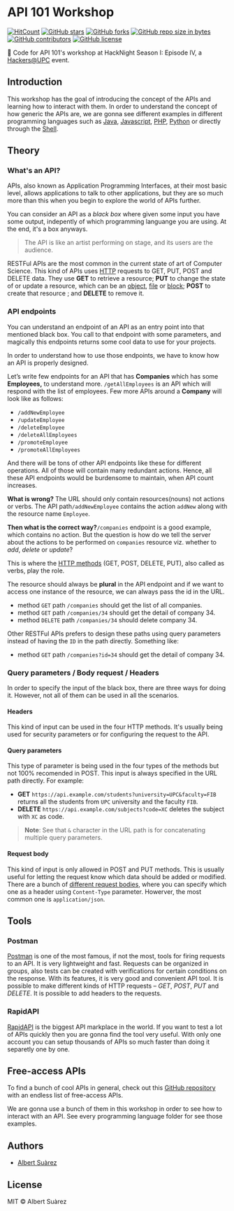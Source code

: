# API 101 Workshop

[![HitCount](http://hits.dwyl.io/AlbertSuarez/api-101-workshop.svg)](http://hits.dwyl.io/AlbertSuarez/api-101-workshop)
[![GitHub stars](https://img.shields.io/github/stars/AlbertSuarez/api-101-workshop.svg)](https://GitHub.com/AlbertSuarez/api-101-workshop/stargazers/)
[![GitHub forks](https://img.shields.io/github/forks/AlbertSuarez/api-101-workshop.svg)](https://GitHub.com/AlbertSuarez/api-101-workshop/network/)
[![GitHub repo size in bytes](https://img.shields.io/github/repo-size/AlbertSuarez/api-101-workshop.svg)](https://github.com/AlbertSuarez/api-101-workshop)
[![GitHub contributors](https://img.shields.io/github/contributors/AlbertSuarez/api-101-workshop.svg)](https://GitHub.com/AlbertSuarez/api-101-workshop/graphs/contributors/)
[![GitHub license](https://img.shields.io/github/license/AlbertSuarez/api-101-workshop.svg)](https://github.com/AlbertSuarez/api-101-workshop/blob/master/LICENSE)

🍺 Code for API 101's workshop at HackNight Season I: Episode IV, a [Hackers@UPC](https://hackersatupc.org/) event.

## Introduction

This workshop has the goal of introducing the concept of the APIs and learning how to interact with them. In order to understand the concept of how generic the APIs are, we are gonna see different examples in different programming languages such as [Java](/java/README.md), [Javascript](/javascript/README.md), [PHP](/php/README.md), [Python](/python/README.md) or directly through the [Shell](/shell/README.md).

## Theory

### What's an API?

APIs, also known as Application Programming Interfaces, at their most basic level, allows applications to talk to other applications, but they are so much more than this when you begin to explore the world of APIs further.

You can consider an API as a *black box* where given some input you have some output, indepently of which programming languange you are using. At the end, it's a box anyways.

> The API is like an artist performing on stage, and its users are the audience.

RESTFul APIs are the most common in the current state of art of Computer Science. This kind of APIs uses [HTTP](https://searchwindevelopment.techtarget.com/definition/HTTP) requests to GET, PUT, POST and DELETE data. They use **GET** to retrieve a resource; **PUT** to change the state of or update a resource, which can be an [object](https://searchmicroservices.techtarget.com/definition/object), [file](https://whatis.techtarget.com/definition/file) or [block](https://searchsqlserver.techtarget.com/definition/block); **POST** to create that resource ; and **DELETE** to remove it.

### API endpoints

You can understand an endpoint of an API as an entry point into that mentioned black box. You call to that endpoint with some parameters, and magically this endpoints returns some cool data to use for your projects.

In order to understand how to use those endpoints, we have to know how an API is properly designed.

Let’s write few endpoints for an API that has **Companies** which has some **Employees,** to understand more.
`/getAllEmployees` is an API which will respond with the list of employees. Few more APIs around a **Company** will look like as follows:

- `/addNewEmployee`
- `/updateEmployee`
- `/deleteEmployee`
- `/deleteAllEmployees`
- `/promoteEmployee`
- `/promoteAllEmployees`

And there will be tons of other API endpoints like these for different operations. All of those will contain many redundant actions. Hence, all these API endpoints would be burdensome to maintain, when API count increases.

**What is wrong?** The URL should only contain resources(nouns) not actions or verbs. The API path`/addNewEmployee` contains the action `addNew` along with the resource name `Employee`.

**Then what is the correct way?**`/companies` endpoint is a good example, which contains no action. But the question is how do we tell the server about the actions to be performed on `companies` resource viz. whether to *add*, *delete* or *update*?

This is where the [HTTP methods](https://en.wikipedia.org/wiki/Hypertext_Transfer_Protocol#Request_methods) (GET, POST, DELETE, PUT), also called as verbs, play the role.

The resource should always be **plural** in the API endpoint and if we want to access one instance of the resource, we can always pass the id in the URL.

- method `GET` path `/companies` should get the list of all companies.
- method `GET` path `/companies/34` should get the detail of company 34.
- method `DELETE` path `/companies/34` should delete company 34.

Other RESTFul APIs prefers to design these paths using query parameters instead of having the `ID` in the path directly. Something like:

- method `GET` path `/companies?id=34` should get the detail of company 34.

### Query parameters / Body request / Headers

In order to specify the input of the black box, there are three ways for doing it. However, not all of them can be used in all the scenarios.

#### Headers

This kind of input can be used in the four HTTP methods. It's usually being used for security parameters or for configuring the request to the API.

#### Query parameters

This type of parameter is being used in the four types of the methods but not 100% recomended in POST. This input is always specified in the URL path directly. For example:

- **GET** `https://api.example.com/students?university=UPC&faculty=FIB` returns all the students from `UPC` university and the faculty `FIB`.
- **DELETE** `https://api.example.com/subjects?code=XC` deletes the subject with `XC` as code.

> **Note**: See that `&` character in the URL path is for concatenating multiple query parameters.

#### Request body

This kind of input is only allowed in POST and PUT methods. This is usually useful for letting the request know which data should be added or modified. There are a bunch of [different request bodies](http://www.iana.org/assignments/media-types/media-types.xhtml), where you can specify which one as a header using `Content-Type` parameter. Howerver, the most common one is `application/json`.

## Tools

### Postman

[Postman](https://www.getpostman.com/) is one of the most famous, if not the most, tools for firing requests to an API. It is very lightweight and fast. Requests can be organized in groups, also tests can be created with verifications for certain conditions on the response. With its features, it is very good and convenient API tool. It is possible to make different kinds of HTTP requests – *GET*, *POST*, *PUT* and *DELETE*. It is possible to add headers to the requests.

### RapidAPI

[RapidAPI](https://rapidapi.com/) is the biggest API markplace in the world. If you want to test a lot of APIs quickly then you are gonna find the tool very useful. With only one account you can setup thousands of APIs so much faster than doing it separetly one by one.

## Free-access APIs

To find a bunch of cool APIs in general, check out this [GitHub repository](https://github.com/toddmotto/public-apis) with an endless list of free-access APIs.

We are gonna use a bunch of them in this workshop in order to see how to interact with an API. See every programming language folder for see those examples.

## Authors

- [Albert Suàrez](https://github.com/AlbertSuarez)

## License

MIT © Albert Suàrez
